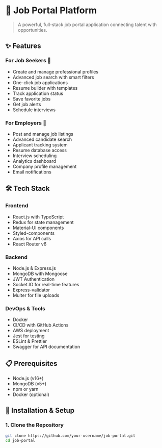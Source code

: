 # 🚀 Job Portal Platform

> A powerful, full-stack job portal application connecting talent with opportunities.


## ✨ Features

### For Job Seekers 👤
- Create and manage professional profiles
- Advanced job search with smart filters
- One-click job applications
- Resume builder with templates
- Track application status
- Save favorite jobs
- Get job alerts
- Schedule interviews

### For Employers 💼
- Post and manage job listings
- Advanced candidate search
- Applicant tracking system
- Resume database access
- Interview scheduling
- Analytics dashboard
- Company profile management
- Email notifications

## 🛠️ Tech Stack

### Frontend
- React.js with TypeScript
- Redux for state management
- Material-UI components
- Styled-components
- Axios for API calls
- React Router v6

### Backend
- Node.js & Express.js
- MongoDB with Mongoose
- JWT Authentication
- Socket.IO for real-time features
- Express-validator
- Multer for file uploads

### DevOps & Tools
- Docker
- CI/CD with GitHub Actions
- AWS deployment
- Jest for testing
- ESLint & Prettier
- Swagger for API documentation

## 📋 Prerequisites

- Node.js (v16+)
- MongoDB (v5+)
- npm or yarn
- Docker (optional)

## 🚀 Installation & Setup

### 1. Clone the Repository
```bash
git clone https://github.com/your-username/job-portal.git
cd job-portal
